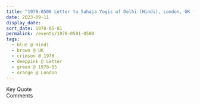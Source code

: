 ```yaml
---
title: "1978-0500 Letter to Sahaja Yogis of Delhi (Hindi), London, UK from Anant Jeevan, Issue 2 (Autumn 1979), Pages 1 and 2"
date: 2023-09-11
display_date: 
sort_date: 1978-05-01
permalink: /events/1978-0501-0500
tags:
  - blue @ Hindi
  - brown @ UK
  - crimson @ 1978
  - deeppink @ Letter
  - green @ 1978-05
  - orange @ London
---
```


<wave-list>
  <list-title color="green" width="75">Key Quote</list-title>
  <list-item color="BlanchedAlmond"  width="200"></list-item>
  <list-item color="Lavender"></list-item>
  <list-item color="BlanchedAlmond"></list-item>
</wave-list>

<br>

<wave-list>
  <list-title color="green" width="75">Comments</list-title>
  <list-item color="BlanchedAlmond"  width="200"></list-item>
  <list-item color="Lavender"></list-item>
  <list-item color="BlanchedAlmond"></list-item>
</wave-list>